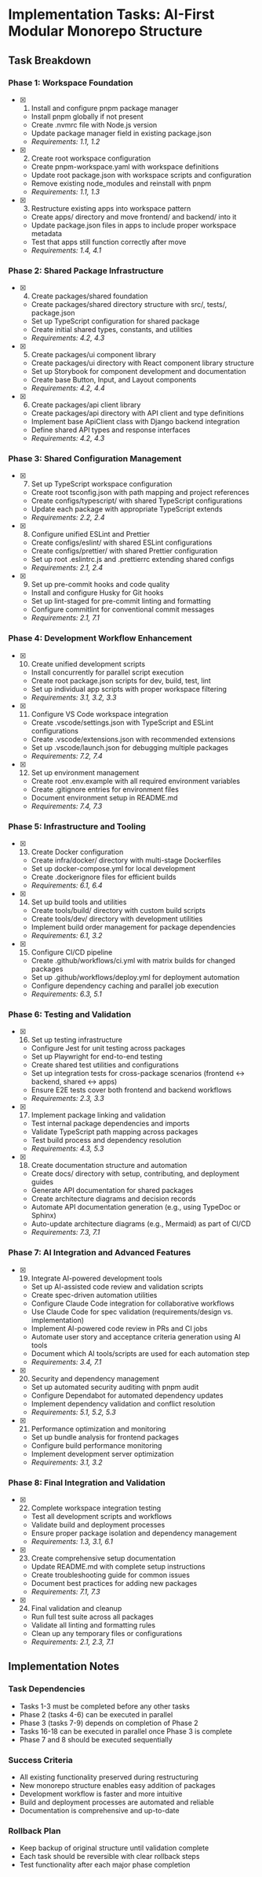 # Implementation Tasks: AI-First Modular Monorepo Structure

## Task Breakdown

### Phase 1: Workspace Foundation

- [x] 1. Install and configure pnpm package manager
  - Install pnpm globally if not present
  - Create .nvmrc file with Node.js version
  - Update package manager field in existing package.json
  - _Requirements: 1.1, 1.2_

- [x] 2. Create root workspace configuration
  - Create pnpm-workspace.yaml with workspace definitions
  - Update root package.json with workspace scripts and configuration
  - Remove existing node_modules and reinstall with pnpm
  - _Requirements: 1.1, 1.3_

- [x] 3. Restructure existing apps into workspace pattern
  - Create apps/ directory and move frontend/ and backend/ into it
  - Update package.json files in apps to include proper workspace metadata
  - Test that apps still function correctly after move
  - _Requirements: 1.4, 4.1_

### Phase 2: Shared Package Infrastructure

- [x] 4. Create packages/shared foundation
  - Create packages/shared directory structure with src/, tests/, package.json
  - Set up TypeScript configuration for shared package
  - Create initial shared types, constants, and utilities
  - _Requirements: 4.2, 4.3_

- [x] 5. Create packages/ui component library
  - Create packages/ui directory with React component library structure
  - Set up Storybook for component development and documentation
  - Create base Button, Input, and Layout components
  - _Requirements: 4.2, 4.4_

- [x] 6. Create packages/api client library
  - Create packages/api directory with API client and type definitions
  - Implement base ApiClient class with Django backend integration
  - Define shared API types and response interfaces
  - _Requirements: 4.2, 4.3_

### Phase 3: Shared Configuration Management

- [x] 7. Set up TypeScript workspace configuration
  - Create root tsconfig.json with path mapping and project references
  - Create configs/typescript/ with shared TypeScript configurations
  - Update each package with appropriate TypeScript extends
  - _Requirements: 2.2, 2.4_

- [x] 8. Configure unified ESLint and Prettier
  - Create configs/eslint/ with shared ESLint configurations
  - Create configs/prettier/ with shared Prettier configuration
  - Set up root .eslintrc.js and .prettierrc extending shared configs
  - _Requirements: 2.1, 2.4_

- [x] 9. Set up pre-commit hooks and code quality
  - Install and configure Husky for Git hooks
  - Set up lint-staged for pre-commit linting and formatting
  - Configure commitlint for conventional commit messages
  - _Requirements: 2.1, 7.1_

### Phase 4: Development Workflow Enhancement

- [x] 10. Create unified development scripts
  - Install concurrently for parallel script execution
  - Create root package.json scripts for dev, build, test, lint
  - Set up individual app scripts with proper workspace filtering
  - _Requirements: 3.1, 3.2, 3.3_

- [x] 11. Configure VS Code workspace integration
  - Create .vscode/settings.json with TypeScript and ESLint configurations
  - Create .vscode/extensions.json with recommended extensions
  - Set up .vscode/launch.json for debugging multiple packages
  - _Requirements: 7.2, 7.4_

- [x] 12. Set up environment management
  - Create root .env.example with all required environment variables
  - Create .gitignore entries for environment files
  - Document environment setup in README.md
  - _Requirements: 7.4, 7.3_

### Phase 5: Infrastructure and Tooling

- [x] 13. Create Docker configuration
  - Create infra/docker/ directory with multi-stage Dockerfiles
  - Set up docker-compose.yml for local development
  - Create .dockerignore files for efficient builds
  - _Requirements: 6.1, 6.4_

- [x] 14. Set up build tools and utilities
  - Create tools/build/ directory with custom build scripts
  - Create tools/dev/ directory with development utilities
  - Implement build order management for package dependencies
  - _Requirements: 6.1, 3.2_

- [x] 15. Configure CI/CD pipeline
  - Create .github/workflows/ci.yml with matrix builds for changed packages
  - Set up .github/workflows/deploy.yml for deployment automation
  - Configure dependency caching and parallel job execution
  - _Requirements: 6.3, 5.1_

### Phase 6: Testing and Validation

- [x] 16. Set up testing infrastructure
  - Configure Jest for unit testing across packages
  - Set up Playwright for end-to-end testing
  - Create shared test utilities and configurations
  - Set up integration tests for cross-package scenarios (frontend ↔ backend, shared ↔ apps)
  - Ensure E2E tests cover both frontend and backend workflows
  - _Requirements: 2.3, 3.3_

- [x] 17. Implement package linking and validation
  - Test internal package dependencies and imports
  - Validate TypeScript path mapping across packages
  - Test build process and dependency resolution
  - _Requirements: 4.3, 5.3_

- [x] 18. Create documentation structure and automation
  - Create docs/ directory with setup, contributing, and deployment guides
  - Generate API documentation for shared packages
  - Create architecture diagrams and decision records
  - Automate API documentation generation (e.g., using TypeDoc or Sphinx)
  - Auto-update architecture diagrams (e.g., Mermaid) as part of CI/CD
  - _Requirements: 7.3, 7.1_

### Phase 7: AI Integration and Advanced Features

- [x] 19. Integrate AI-powered development tools
  - Set up AI-assisted code review and validation scripts
  - Create spec-driven automation utilities
  - Configure Claude Code integration for collaborative workflows
  - Use Claude Code for spec validation (requirements/design vs. implementation)
  - Implement AI-powered code review in PRs and CI jobs
  - Automate user story and acceptance criteria generation using AI tools
  - Document which AI tools/scripts are used for each automation step
  - _Requirements: 3.4, 7.1_

- [x] 20. Security and dependency management
  - Set up automated security auditing with pnpm audit
  - Configure Dependabot for automated dependency updates
  - Implement dependency validation and conflict resolution
  - _Requirements: 5.1, 5.2, 5.3_

- [x] 21. Performance optimization and monitoring
  - Set up bundle analysis for frontend packages
  - Configure build performance monitoring  
  - Implement development server optimization
  - _Requirements: 3.1, 3.2_

### Phase 8: Final Integration and Validation

- [x] 22. Complete workspace integration testing
  - Test all development scripts and workflows
  - Validate build and deployment processes
  - Ensure proper package isolation and dependency management
  - _Requirements: 1.3, 3.1, 6.1_

- [x] 23. Create comprehensive setup documentation
  - Update README.md with complete setup instructions
  - Create troubleshooting guide for common issues
  - Document best practices for adding new packages
  - _Requirements: 7.1, 7.3_

- [x] 24. Final validation and cleanup
  - Run full test suite across all packages
  - Validate all linting and formatting rules
  - Clean up any temporary files or configurations
  - _Requirements: 2.1, 2.3, 7.1_

## Implementation Notes

### Task Dependencies
- Tasks 1-3 must be completed before any other tasks
- Phase 2 (tasks 4-6) can be executed in parallel
- Phase 3 (tasks 7-9) depends on completion of Phase 2
- Tasks 16-18 can be executed in parallel once Phase 3 is complete
- Phase 7 and 8 should be executed sequentially

### Success Criteria
- All existing functionality preserved during restructuring
- New monorepo structure enables easy addition of packages
- Development workflow is faster and more intuitive
- Build and deployment processes are automated and reliable
- Documentation is comprehensive and up-to-date

### Rollback Plan
- Keep backup of original structure until validation complete
- Each task should be reversible with clear rollback steps
- Test functionality after each major phase completion
